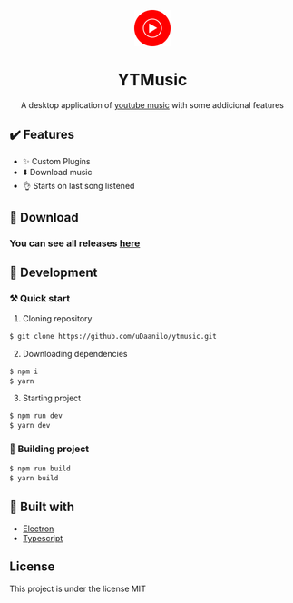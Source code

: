 <p align="center">
  <img width="64px" src="src/static/img/icon.png">
</p>
<h1 align="center">YTMusic</h1>

<p align="center">A desktop application of <a href="https://music.youtube.com">youtube music</a> with some addicional features</p>

## ✔️ Features

- ✨ Custom Plugins
- ⬇️ Download music
- 👌 Starts on last song listened

## 🎁 Download

### You can see all releases [here](https://github.com/uDaanilo/ytmusic/releases)

## 🚧 Development

### ⚒️ Quick start

1. Cloning repository

```sh
$ git clone https://github.com/uDaanilo/ytmusic.git
```

2. Downloading dependencies

```sh
$ npm i
$ yarn
```

3. Starting project

```sh
$ npm run dev
$ yarn dev
```

### 🧩 Building project

```sh
$ npm run build
$ yarn build
```

## 🚀 Built with

- [Electron](https://electronjs.org)
- [Typescript](https://www.typescriptlang.org/)

## License

This project is under the license MIT
